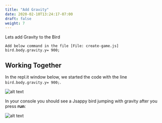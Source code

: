 ```yaml
---
title: "Add Gravity"
date: 2020-02-10T13:24:17-07:00
draft: false
weight: 7
---
```


Lets add Gravity to the Bird

    Add below command in the file [File: create-game.js]
    bird.body.gravity.y= 900;


## Working Together

In the repl.it window below, we started the code with the line `bird.body.gravity.y= 900;`.

![alt text](../../img/gravity.png "image to add gravity to the bird")

 In  your console you should see a Jsappy bird  jumping with gravity after you press **run**:

![alt text](../../img/jump_output.png "bird jumping with gravity")




